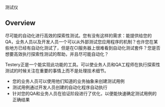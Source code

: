 测试仪

## Overview
尽可能的自动化进行高效的探索性测试。您有没有这样的需求：能提供给您的QA，业务人员以及开发人员一个可以从外部测试您应用程序的机制？也许您在某些地方已经有自动化测试了，但是在CI服务器上很难看到自动化测试套件？您是否想要高效执行探索性测试的帮助，并且尽可能自动化？

Testery正是一个能实现此功能的工具。可以使业务人员和QA工程师在执行探索性测试的时候关注在重要的事情上而不是处理技术细节。

* 您的业务人员可以使用他们知道的业务抽象来创建测试用例
* 测试用例通过开发人员创建的自动化程序自动执行
* 针对您的QA和业务人员在验证阶段进行了优化，以便能快速确定测试用例的正确结果
